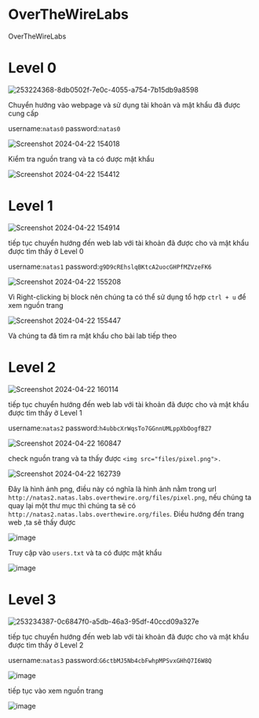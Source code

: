 # OverTheWireLabs
OverTheWireLabs

# Level 0 
![253224368-8db0502f-7e0c-4055-a754-7b15db9a8598](https://github.com/trishuy/OverTheWireLabs/assets/95763623/5740b66f-0f46-4163-9a0e-da34bcc4e3ad)

Chuyển hướng vào webpage và sử dụng tài khoản và mật khẩu đã được cung cấp 

username:```natas0```          password:```natas0```

![Screenshot 2024-04-22 154018](https://github.com/trishuy/OverTheWireLabs/assets/95763623/568505ad-b5fa-4212-a6d6-ee4a074cd8ce)

Kiểm tra nguồn trang và ta có được mật khẩu 

![Screenshot 2024-04-22 154412](https://github.com/trishuy/OverTheWireLabs/assets/95763623/86920ea2-6adf-4f17-8881-f9e5e114fbc4)

# Level 1
![Screenshot 2024-04-22 154914](https://github.com/trishuy/OverTheWireLabs/assets/95763623/c270a5f2-5850-43ea-9d50-99abdc77b60a)

tiếp tục chuyển hướng đến web lab với tài khoản đã được cho và mật khẩu được tìm thấy ở Level 0

username:```natas1```          password:```g9D9cREhslqBKtcA2uocGHPfMZVzeFK6```

![Screenshot 2024-04-22 155208](https://github.com/trishuy/OverTheWireLabs/assets/95763623/caf52944-c53e-4e96-938b-c8b9f14cbccb)

Vì Right-clicking bị block nên chúng ta có thể sử dụng tổ hợp ```ctrl + u``` để xem nguồn trang 

![Screenshot 2024-04-22 155447](https://github.com/trishuy/OverTheWireLabs/assets/95763623/8c3fcd1f-cd55-4883-acbc-b8dbbedae0c1)

Và chúng ta đã tìm ra mật khẩu cho bài lab tiếp theo

# Level 2
![Screenshot 2024-04-22 160114](https://github.com/trishuy/OverTheWireLabs/assets/95763623/ff661f71-9bca-48a5-9338-6309f8230cc7)

tiếp tục chuyển hướng đến web lab với tài khoản đã được cho và mật khẩu được tìm thấy ở Level 1

username:```natas2```          password:```h4ubbcXrWqsTo7GGnnUMLppXbOogfBZ7```

![Screenshot 2024-04-22 160847](https://github.com/trishuy/OverTheWireLabs/assets/95763623/5b14a627-a32b-4f8e-864a-9d4f92f9a94a)

check nguồn trang và ta thấy được ```<img src="files/pixel.png">. ```

![Screenshot 2024-04-22 162739](https://github.com/trishuy/OverTheWireLabs/assets/95763623/351a9df1-4c11-4125-911d-a9f2d5885c61)

Đây là hình ảnh png, điều này có nghĩa là hình ảnh nằm trong url ```http://natas2.natas.labs.overthewire.org/files/pixel.png```, nếu chúng ta quay lại một thư mục thì chúng ta sẽ có ```http://natas2.natas.labs.overthewire.org/files```. Điều hướng đến trang web ,ta sẽ thấy được 

![image](https://github.com/trishuy/OverTheWireLabs/assets/95763623/ca78dc3c-3d4d-45e5-9dbb-e151cc1119ed)

Truy cập vào ```users.txt``` và ta có được mật khẩu 

![image](https://github.com/trishuy/OverTheWireLabs/assets/95763623/66f28f80-96f9-4568-bb60-9e7f657bf120)

# Level 3
![253234387-0c6847f0-a5db-46a3-95df-40ccd09a327e](https://github.com/trishuy/OverTheWireLabs/assets/95763623/314e5164-cb67-405e-9601-b2ece2acda3b)

tiếp tục chuyển hướng đến web lab với tài khoản đã được cho và mật khẩu được tìm thấy ở Level 2

username:```natas3```          password:```G6ctbMJ5Nb4cbFwhpMPSvxGHhQ7I6W8Q```

![image](https://github.com/trishuy/OverTheWireLabs/assets/95763623/923eb65a-01d4-44f0-821f-40da6f4b0003)

tiếp tục vào xem nguồn trang

![image](https://github.com/trishuy/OverTheWireLabs/assets/95763623/8d5af6ee-c967-40f4-bc40-fe61778134aa)










